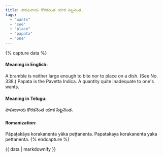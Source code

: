 ```yaml
---
title: పాపటకాయ కొరకనెంత యాక పెట్టనెంత.
tags:
  - "wants"
  - "see"
  - "place"
  - "papata"
  - "one"
---
```


{% capture data %}
#### Meaning in English:
A bramble is neither large enough to bite nor to place on a dish.
(See No. 338.)
Papata is the Pavetta Indica.
A quantity quite inadequate to one's wants.

#### Meaning in Telugu:
పాపటకాయ కొరకనెంత యాక పెట్టనెంత.

#### Romanization:
Pāpaṭakāya korakanenta yāka peṭṭanenta.
Papatakaya korakanenta yaka pettanenta.
{% endcapture %}

{{ data | markdownify }}

